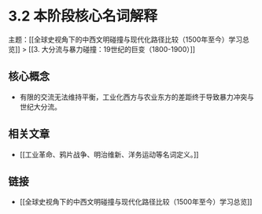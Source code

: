 # 3.2 本阶段核心名词解释

主题：[[全球史视角下的中西文明碰撞与现代化路径比较（1500年至今）学习总览]] > [[3. 大分流与暴力碰撞：19世纪的巨变（1800-1900）]]

## 核心概念

- 有限的交流无法维持平衡，工业化西方与农业东方的差距终于导致暴力冲突与世纪大分流。

## 相关文章

- [[工业革命、鸦片战争、明治维新、洋务运动等名词定义。]]

## 链接

- [[全球史视角下的中西文明碰撞与现代化路径比较（1500年至今）学习总览]]
